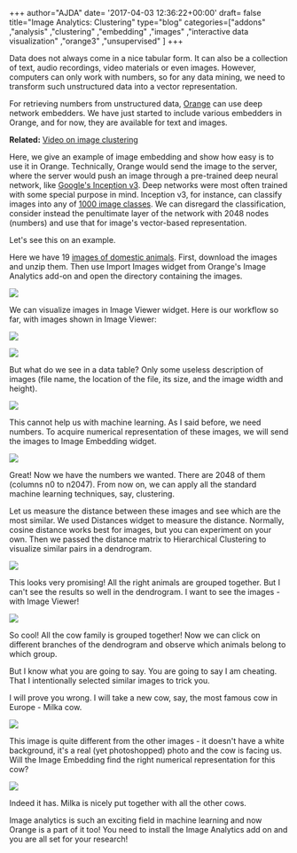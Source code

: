 +++
author="AJDA"
date= '2017-04-03 12:36:22+00:00'
draft= false
title="Image Analytics: Clustering"
type="blog"
categories=["addons" ,"analysis" ,"clustering" ,"embedding" ,"images" ,"interactive  data visualization" ,"orange3" ,"unsupervised" ]
+++

Data does not always come in a nice tabular form. It can also be a collection of text, audio recordings, video materials or even images. However, computers can only work with numbers, so for any data mining, we need to transform such unstructured data into a vector representation.

For retrieving numbers from unstructured data, [Orange](http://orange.biolab.si) can use deep network embedders. We have just started to include various embedders in Orange, and for now, they are available for text and images.



**Related:** [Video on image clustering](https://www.youtube.com/watch?v=Iu8g2Twjn9U)



Here, we give an example of image embedding and show how easy is to use it in Orange. Technically, Orange would send the image to the server, where the server would push an image through a pre-trained deep neural network, like [Google's Inception v3](https://www.tensorflow.org/tutorials/image_recognition). Deep networks were most often trained with some special purpose in mind. Inception v3, for instance, can classify images into any of [1000 image classes](http://image-net.org/challenges/LSVRC/2014/browse-synsets). We can disregard the classification, consider instead the penultimate layer of the network with 2048 nodes (numbers) and use that for image's vector-based representation.

Let's see this on an example.

Here we have 19 [images of domestic animals](http://tinyurl.com/images-domestic-animals). First, download the images and unzip them. Then use Import Images widget from Orange's Image Analytics add-on and open the directory containing the images.

![](/images/2017/04/ImportImages.png)

We can visualize images in Image Viewer widget. Here is our workflow so far, with images shown in Image Viewer:

![](/images/2017/04/image-viewer.png )

![](/images/2017/03/Screen-Shot-2017-03-29-at-10.07.36.png)

But what do we see in a data table? Only some useless description of images (file name, the location of the file, its size, and the image width and height).

![](/images/2017/03/Screen-Shot-2017-03-29-at-10.11.06.png)

This cannot help us with machine learning. As I said before, we need numbers. To acquire numerical representation of these images, we will send the images to Image Embedding widget.

![](/images/2017/03/Screen-Shot-2017-03-29-at-10.15.50.png)

Great! Now we have the numbers we wanted. There are 2048 of them (columns n0 to n2047). From now on, we can apply all the standard machine learning techniques, say, clustering.

Let us measure the distance between these images and see which are the most similar. We used Distances widget to measure the distance. Normally, cosine distance works best for images, but you can experiment on your own. Then we passed the distance matrix to Hierarchical Clustering to visualize similar pairs in a dendrogram.

![](/images/2017/03/Screen-Shot-2017-03-29-at-10.20.38.png)

This looks very promising! All the right animals are grouped together. But I can't see the results so well in the dendrogram. I want to see the images - with Image Viewer!

![](/images/2017/03/Screen-Shot-2017-03-29-at-10.23.38.png)

So cool! All the cow family is grouped together! Now we can click on different branches of the dendrogram and observe which animals belong to which group.

But I know what you are going to say. You are going to say I am cheating. That I intentionally selected similar images to trick you.

I will prove you wrong. I will take a new cow, say, the most famous cow in Europe - Milka cow.

![](/images/2017/03/milka_cow_by_miki3d.jpg)

This image is quite different from the other images - it doesn't have a white background, it's a real (yet photoshopped) photo and the cow is facing us. Will the Image Embedding find the right numerical representation for this cow?

![](/images/2017/03/Screen-Shot-2017-03-29-at-10.30.41.png)

Indeed it has. Milka is nicely put together with all the other cows.

Image analytics is such an exciting field in machine learning and now Orange is a part of it too! You need to install the Image Analytics add on and you are all set for your research!
